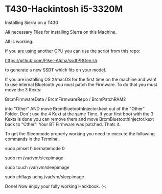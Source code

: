 # T430-Hackintosh i5-3320M
Installing Sierra on a T430

All necessary Files for installing Sierra on this Machine.

All is working.

If you are using another CPU you can use the script from this repo:

https://github.com/Piker-Alpha/ssdtPRGen.sh

to generate a new SSDT which fits on your model.

If you are installing OS X/macOS for the first time on the machine and want to use internal Bluetooth you must patch the Firmware. To do that you must move the 3 Kexts:

BrcmFirmwareData / BrcmFirmwareRepo / BrcmPatchRAM2

into "Other" AND move BrcmBluetoothInjector.kext out of the "Other" Folder. Don´t use the 4 Kext at the same Time. If your first boot with the 3 Kexts is done you can remove them and move BrcmBluetoothInjector.kext back to "Other". Your BT Firmware was patched. Thats it.

To get the Sleepmode properly working you need to execute the following commands in the Terminal.

sudo pmset hibernatemode 0

sudo rm /var/vm/sleepimage

sudo touch /var/vm/sleepimage

sudo chflags uchg /var/vm/sleepimage

Done! Now enjoy your fully working Hackbook. (-:
